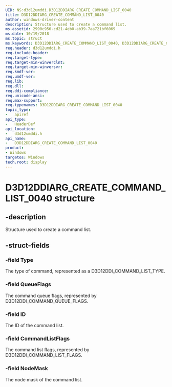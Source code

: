 ```yaml
---
UID: NS:d3d12umddi.D3D12DDIARG_CREATE_COMMAND_LIST_0040
title: D3D12DDIARG_CREATE_COMMAND_LIST_0040
author: windows-driver-content
description: Structure used to create a command list.
ms.assetid: 2990c956-cd21-4eb0-ab39-7aa721bf6069
ms.date: 10/19/2018
ms.topic: struct
ms.keywords: D3D12DDIARG_CREATE_COMMAND_LIST_0040, D3D12DDIARG_CREATE_COMMAND_LIST_0040,
req.header: d3d12umddi.h
req.include-header:
req.target-type:
req.target-min-winverclnt:
req.target-min-winversvr:
req.kmdf-ver:
req.umdf-ver:
req.lib:
req.dll:
req.ddi-compliance:
req.unicode-ansi:
req.max-support:
req.typenames: D3D12DDIARG_CREATE_COMMAND_LIST_0040
topic_type:
-	apiref
api_type:
-	HeaderDef
api_location:
-	d3d12umddi.h
api_name:
-	D3D12DDIARG_CREATE_COMMAND_LIST_0040
product: 
- Windows
targetos: Windows
tech.root: display
---
```


# D3D12DDIARG_CREATE_COMMAND_LIST_0040 structure

## -description

Structure used to create a command list.

## -struct-fields

### -field Type

The type of command, represented as a D3D12DDI_COMMAND_LIST_TYPE.

### -field QueueFlags

The command queue flags, represented by D3D12DDI_COMMAND_QUEUE_FLAGS.

### -field ID

The ID of the command list.

### -field CommandListFlags

The command list flags, represented by D3D12DDI_COMMAND_LIST_FLAGS.

### -field NodeMask

The node mask of the command list.

